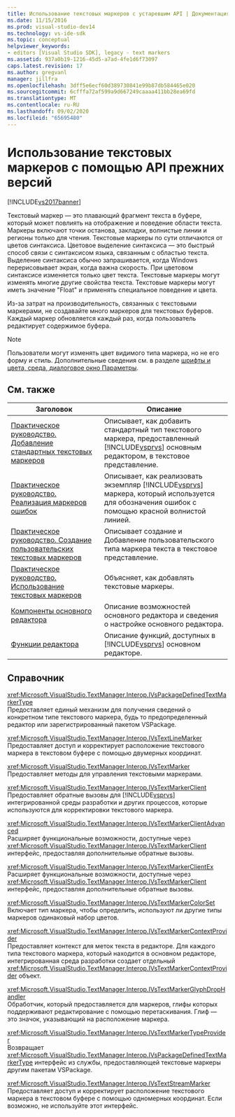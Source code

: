 ```yaml
---
title: Использование текстовых маркеров с устаревшим API | Документация Майкрософт
ms.date: 11/15/2016
ms.prod: visual-studio-dev14
ms.technology: vs-ide-sdk
ms.topic: conceptual
helpviewer_keywords:
- editors [Visual Studio SDK], legacy - text markers
ms.assetid: 937a0b19-1216-45d5-a7ad-4fe1d6f73097
caps.latest.revision: 17
ms.author: gregvanl
manager: jillfra
ms.openlocfilehash: 3dff5e6ecf60d389730841e99b87db584465e020
ms.sourcegitcommit: 6cfffa72af599a9d667249caaaa411bb28ea69fd
ms.translationtype: MT
ms.contentlocale: ru-RU
ms.lasthandoff: 09/02/2020
ms.locfileid: "65695480"
---
```

# <a name="using-text-markers-with-the-legacy-api"></a>Использование текстовых маркеров с помощью API прежних версий
[!INCLUDE[vs2017banner](../includes/vs2017banner.md)]

Текстовый маркер — это плавающий фрагмент текста в буфере, который может повлиять на отображение и поведение области текста. Маркеры включают точки останова, закладки, волнистые линии и регионы только для чтения. Текстовые маркеры по сути отличаются от цветов синтаксиса. Цветовое выделение синтаксиса — это быстрый способ связи с синтаксисом языка, связанным с областью текста. Выделение синтаксиса обычно запрашивается, когда Windows перерисовывает экран, когда важна скорость. При цветовом синтаксисе изменяется только цвет текста. Текстовые маркеры могут изменять многие другие свойства текста. Текстовые маркеры могут иметь значение "Float" и применять специальное поведение и цвета.  
  
 Из-за затрат на производительность, связанных с текстовыми маркерами, не создавайте много маркеров для текстовых буферов. Каждый маркер обновляется каждый раз, когда пользователь редактирует содержимое буфера.  
  
> [!NOTE]
> Пользователи могут изменять цвет видимого типа маркера, но не его форму и стиль. Дополнительные сведения см. в разделе [шрифты и цвета, среда, диалоговое окно Параметры](../ide/reference/fonts-and-colors-environment-options-dialog-box.md).  
  
## <a name="related-topics"></a>См. также  
  
|Заголовок|Описание|  
|-----------|-----------------|  
|[Практическое руководство. Добавление стандартных текстовых маркеров](../extensibility/how-to-add-standard-text-markers.md)|Описывает, как добавить стандартный тип текстового маркера, предоставленный [!INCLUDE[vsprvs](../includes/vsprvs-md.md)] основным редактором, в текстовое представление.|  
|[Практическое руководство. Реализация маркеров ошибок](../extensibility/how-to-implement-error-markers.md)|Описывает, как реализовать экземпляр [!INCLUDE[vsprvs](../includes/vsprvs-md.md)] маркера, который используется для обозначения ошибок с помощью красной волнистой линией.|  
|[Практическое руководство. Создание пользовательских текстовых маркеров](../extensibility/how-to-create-custom-text-markers.md)|Описывает создание и Добавление пользовательского типа маркера текста в текстовое представление.|  
|[Практическое руководство. Использование текстовых маркеров](../extensibility/how-to-use-text-markers.md)|Объясняет, как добавлять текстовые маркеры.|  
|[Компоненты основного редактора](../extensibility/inside-the-core-editor.md)|Описание возможностей основного редактора и сведения о настройке основного редактора.|  
|[Функции редактора](https://msdn.microsoft.com/bdac940d-1f14-4019-a01f-fd0bb3dc7198)|Описание функций, доступных в [!INCLUDE[vsprvs](../includes/vsprvs-md.md)] основном редакторе.|  
  
## <a name="reference"></a>Справочник  
 <xref:Microsoft.VisualStudio.TextManager.Interop.IVsPackageDefinedTextMarkerType>  
 Предоставляет единый механизм для получения сведений о конкретном типе текстового маркера, будь то предопределенный редактор или зарегистрированный пакетом VSPackage.  
  
 <xref:Microsoft.VisualStudio.TextManager.Interop.IVsTextLineMarker>  
 Предоставляет доступ и корректирует расположение текстового маркера в текстовом буфере с помощью двумерных координат.  
  
 <xref:Microsoft.VisualStudio.TextManager.Interop.IVsTextMarker>  
 Предоставляет методы для управления текстовыми маркерами.  
  
 <xref:Microsoft.VisualStudio.TextManager.Interop.IVsTextMarkerClient>  
 Предоставляет обратные вызовы для [!INCLUDE[vsprvs](../includes/vsprvs-md.md)] интегрированной среды разработки и других процессов, которые используются для корректировки текстового маркера.  
  
 <xref:Microsoft.VisualStudio.TextManager.Interop.IVsTextMarkerClientAdvanced>  
 Расширяет функциональные возможности, доступные через <xref:Microsoft.VisualStudio.TextManager.Interop.IVsTextMarkerClient> интерфейс, предоставляя дополнительные обратные вызовы.  
  
 <xref:Microsoft.VisualStudio.TextManager.Interop.IVsTextMarkerClientEx>  
 Расширяет функциональные возможности, доступные через <xref:Microsoft.VisualStudio.TextManager.Interop.IVsTextMarkerClient> интерфейс, предоставляя дополнительные обратные вызовы.  
  
 <xref:Microsoft.VisualStudio.TextManager.Interop.IVsTextMarkerColorSet>  
 Включает тип маркера, чтобы определить, используют ли другие типы маркеров одинаковый набор цветов.  
  
 <xref:Microsoft.VisualStudio.TextManager.Interop.IVsTextMarkerContextProvider>  
 Предоставляет контекст для меток текста в редакторе. Для каждого типа текстового маркера, который находится в основном редакторе, интегрированная среда разработки создает отдельный <xref:Microsoft.VisualStudio.TextManager.Interop.IVsTextMarkerContextProvider> объект.  
  
 <xref:Microsoft.VisualStudio.TextManager.Interop.IVsTextMarkerGlyphDropHandler>  
 Обработчик, который предоставляется для маркеров, глифы которых поддерживают редактирование с помощью перетаскивания. Глиф — это значок, указывающий на расположение маркера.  
  
 <xref:Microsoft.VisualStudio.TextManager.Interop.IVsTextMarkerTypeProvider>  
 Возвращает <xref:Microsoft.VisualStudio.TextManager.Interop.IVsPackageDefinedTextMarkerType> интерфейс из службы, предоставляющей текстовые маркеры другим пакетам VSPackage.  
  
 <xref:Microsoft.VisualStudio.TextManager.Interop.IVsTextStreamMarker>  
 Предоставляет доступ и корректирует расположение текстового маркера в текстовом буфере с помощью одномерных координат. Если возможно, не используйте этот интерфейс.
